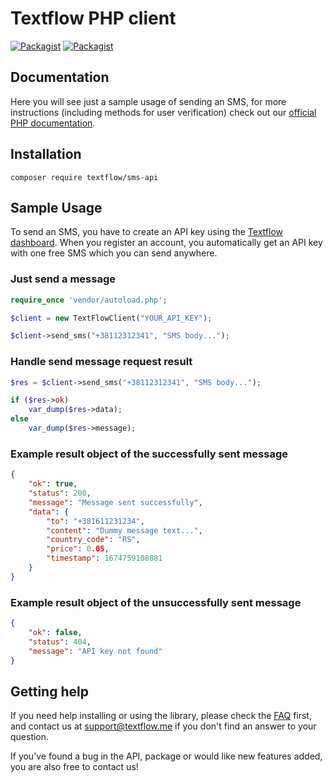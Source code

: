 # Textflow PHP client

[![Packagist](https://img.shields.io/packagist/v/textflow/sms-api.svg)](https://packagist.org/packages/textflow/sms-api)
[![Packagist](https://img.shields.io/packagist/dt/textflow/sms-api.svg)](https://packagist.org/packages/textflow/sms-api)

## Documentation
Here you will see just a sample usage of sending an SMS, for more instructions (including methods for user verification) check out our [official PHP documentation](https://docs.textflow.me/php). 

## Installation
`composer require textflow/sms-api`

## Sample Usage

To send an SMS, you have to create an API key using the [Textflow dashboard](https://textflow.me/api). When you register an account, you automatically get an API key with one free SMS which you can send anywhere.

### Just send a message

```php
require_once 'vendor/autoload.php';

$client = new TextFlowClient("YOUR_API_KEY");

$client->send_sms("+38112312341", "SMS body...");
```

### Handle send message request result

```php
$res = $client->send_sms("+38112312341", "SMS body...");

if ($res->ok)
    var_dump($res->data);
else
    var_dump($res->message);
```

### Example result object of the successfully sent message

```json
{
    "ok": true,
    "status": 200,
    "message": "Message sent successfully",
    "data": {
        "to": "+381611231234",
        "content": "Dummy message text...",
        "country_code": "RS",
        "price": 0.05,
        "timestamp": 1674759108881
    }
}
```

### Example result object of the unsuccessfully sent message

```json
{
    "ok": false,
    "status": 404,
    "message": "API key not found"
}
```

## Getting help

If you need help installing or using the library, please check the [FAQ](https://textflow.me) first, and contact us at [support@textflow.me](mailto://support@textflow.me) if you don't find an answer to your question.

If you've found a bug in the API, package or would like new features added, you are also free to contact us!
